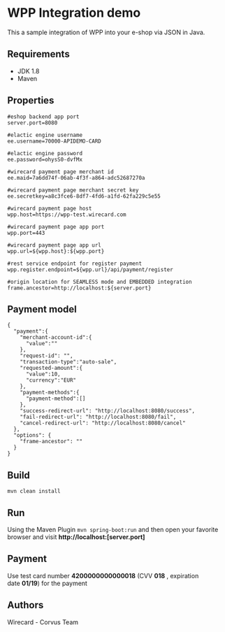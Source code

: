 # WPP Integration demo

This a sample integration of WPP into your e-shop via JSON in Java. 

## Requirements

* JDK 1.8
* Maven

## Properties

```
#eshop backend app port
server.port=8080

#elactic engine username
ee.username=70000-APIDEMO-CARD

#elactic engine password
ee.password=ohysS0-dvfMx

#wirecard payment page merchant id
ee.maid=7a6dd74f-06ab-4f3f-a864-adc52687270a

#wirecard payment page merchant secret key
ee.secretkey=a8c3fce6-8df7-4fd6-a1fd-62fa229c5e55

#wirecard payment page host
wpp.host=https://wpp-test.wirecard.com

#wirecard payment page app port
wpp.port=443

#wirecard payment page app url
wpp.url=${wpp.host}:${wpp.port}

#rest service endpoint for register payment
wpp.register.endpoint=${wpp.url}/api/payment/register

#origin location for SEAMLESS mode and EMBEDDED integration
frame.ancestor=http://localhost:${server.port}
```

## Payment model

```
{
  "payment":{
    "merchant-account-id":{
      "value":""
    },
    "request-id": "",
    "transaction-type":"auto-sale",
    "requested-amount":{
      "value":10,
      "currency":"EUR"
    },
    "payment-methods":{
      "payment-method":[]
    },
    "success-redirect-url": "http://localhost:8080/success",
    "fail-redirect-url": "http://localhost:8080/fail",
    "cancel-redirect-url": "http://localhost:8080/cancel"
  },
  "options": {
    "frame-ancestor": ""
  }
}
```

## Build

``mvn clean install``

## Run

Using the Maven Plugin
``mvn spring-boot:run`` and then open your favorite browser and visit **http://localhost:[server.port]**

## Payment

Use test card number **4200000000000018** (CVV **018** , expiration date **01/19**) for the payment

## Authors
Wirecard - Corvus Team

